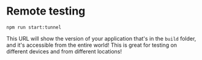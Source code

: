 # Remote testing

```Shell
npm run start:tunnel
```

This URL will show the version of your application that's in the `build` folder,
and it's accessible from the entire world! This is great for testing on different
devices and from different locations!
